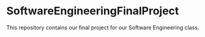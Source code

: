 # SoftwareEngineeringFinalProject
This repository contains our final project for our Software Engineering class.
